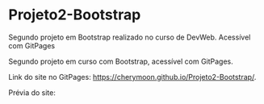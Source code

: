 # Projeto2-Bootstrap
Segundo projeto em Bootstrap realizado no curso de DevWeb. Acessível com GitPages

Segundo projeto em curso com Bootstrap, acessível com GitPages.

Link do site no GitPages: https://cherymoon.github.io/Projeto2-Bootstrap/.

Prévia do site:
